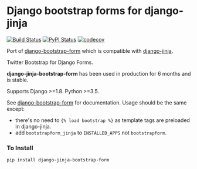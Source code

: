 Django bootstrap forms for django-jinja
=======================================

[![Build Status](https://github.com/tutorcruncher/django-jinja-bootstrap-form/workflows/Tests/badge.svg)](https://github.com/tutorcruncher/django-jinja-bootstrap-form/actions)
[![PyPI Status](https://img.shields.io/pypi/v/django-jinja-bootstrap-form.svg?style=flat)](https://pypi.python.org/pypi/django-jinja-bootstrap-form)
[![codecov](https://codecov.io/gh/tutorcruncher/django-jinja-bootstrap-form/branch/master/graph/badge.svg)](https://codecov.io/gh/tutorcruncher/django-jinja-bootstrap-form)

Port of [django-bootstrap-form](https://github.com/tzangms/django-bootstrap-form) which is compatible with 
[django-jinja](https://github.com/niwibe/django-jinja).

Twitter Bootstrap for Django Forms.

**django-jinja-bootstrap-form** has been used in production for 6 months and is stable.

Supports Django >=1.8. Python >=3.5.

See [django-bootstrap-form](https://github.com/tzangms/django-bootstrap-form) for documentation. Usage should
be the same except:
* there's no need to `{% load bootstrap %}`  as template tags are preloaded in django-jinja.
* add `bootstrapform_jinja` to `INSTALLED_APPS` not `bootstrapform`.

### To Install

    pip install django-jinja-bootstrap-form
